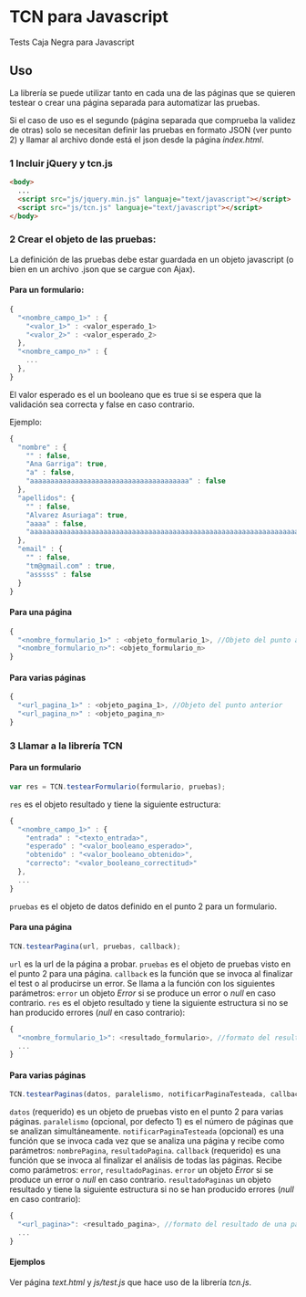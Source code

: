 # TCN para Javascript
Tests Caja Negra para Javascript

## Uso
La librería se puede utilizar tanto en cada una de las páginas que se quieren testear o crear una página separada para automatizar las pruebas.

Si el caso de uso es el segundo (página separada que comprueba la validez de otras) solo se necesitan definir las pruebas en formato JSON (ver punto 2) y llamar al archivo donde está el json desde la página *index.html*.

### 1 Incluir jQuery y tcn.js
```html
<body>
  ...
  <script src="js/jquery.min.js" languaje="text/javascript"></script>
  <script src="js/tcn.js" languaje="text/javascript"></script>
</body>  
```

### 2 Crear el objeto de las pruebas:
La definición de las pruebas debe estar guardada en un objeto javascript (o bien en un archivo .json que se cargue con Ajax).

#### Para un formulario:
```javascript
{
  "<nombre_campo_1>" : {
    "<valor_1>" : <valor_esperado_1>
    "<valor_2>" : <valor_esperado_2>
  },
  "<nombre_campo_n>" : {
    ...
  },
}
```

El valor esperado es el un booleano que es true si se espera que la validación sea correcta y false en caso contrario.

Ejemplo:
```javascript
{
  "nombre" : {
    "" : false,
    "Ana Garriga": true,
    "a" : false,
    "aaaaaaaaaaaaaaaaaaaaaaaaaaaaaaaaaaaaaaa" : false
  },
  "apellidos": {
    "" : false,
    "Alvarez Asuriaga": true,
    "aaaa" : false,
    "aaaaaaaaaaaaaaaaaaaaaaaaaaaaaaaaaaaaaaaaaaaaaaaaaaaaaaaaaaaaaaaaaaaaaaaaaaaaaa" : false
  },
  "email" : {
    "" : false,
    "tm@gmail.com" : true,
    "asssss" : false
  }
}
```
#### Para una página
```javascript
{
  "<nombre_formulario_1>" : <objeto_formulario_1>, //Objeto del punto anterior
  "<nombre_formulario_n>": <objeto_formulario_n>
}
```

#### Para varias páginas
```javascript
{
  "<url_pagina_1>" : <objeto_pagina_1>, //Objeto del punto anterior
  "<url_pagina_n>" : <objeto_pagina_n>
}
```

### 3 Llamar a la librería TCN
#### Para un formulario
```javascript
var res = TCN.testearFormulario(formulario, pruebas);
```
`res` es el objeto resultado y tiene la siguiente estructura:
```javascript
{
  "<nombre_campo_1>" : {
    "entrada" : "<texto_entrada>",
    "esperado" : "<valor_booleano_esperado>",
    "obtenido" : "<valor_booleano_obtenido>",
    "correcto": "<valor_booleano_correctitud>"
  },
  ...
}
```

`pruebas` es el objeto de datos definido en el punto 2 para un formulario.

#### Para una página
```javascript
TCN.testearPagina(url, pruebas, callback);
```
`url` es la url de la página a probar.
`pruebas` es el objeto de pruebas visto en el punto 2 para una página.
`callback` es la función que se invoca al finalizar el test o al producirse un error. Se llama a la función con los siguientes parámetros:
`error` un objeto *Error* si se produce un error o *null* en caso contrario.
`res` es el objeto resultado y tiene la siguiente estructura si no se han producido errores (*null* en caso contrario):
```javascript
{
  "<nombre_formulario_1>": <resultado_formulario>, //formato del resultado del punto anterior
  ...
}
```
#### Para varias páginas
```javascript
TCN.testearPaginas(datos, paralelismo, notificarPaginaTesteada, callback);
```

`datos` (requerido) es un objeto de pruebas visto en el punto 2 para varias páginas.
`paralelismo` (opcional, por defecto 1) es el número de páginas que se analizan simultáneamente.
`notificarPaginaTesteada` (opcional) es una función que se invoca cada vez que se analiza una página y recibe como parámetros: `nombrePagina`, `resultadoPagina`.
`callback` (requerido) es una función que se invoca al finalizar el análisis de todas las páginas. Recibe como parámetros: `error`, `resultadoPaginas`.
`error` un objeto *Error* si se produce un error o *null* en caso contrario.
`resultadoPaginas` un objeto resultado y tiene la siguiente estructura si no se han producido errores (*null* en caso contrario):
```javascript
{
  "<url_pagina>": <resultado_pagina>, //formato del resultado de una página
  ...
}
```

#### Ejemplos
Ver página *text.html* y *js/test.js* que hace uso de la librería *tcn.js*.
